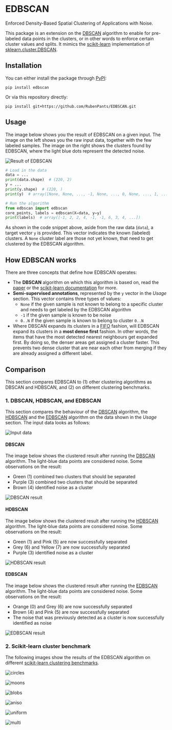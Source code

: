 # EDBSCAN

Enforced Density-Based Spatial Clustering of Applications with Noise.

This package is an extension on the [DBSCAN](https://arxiv.org/abs/1706.03113) algorithm to enable for pre-labeled data points in the clusters, or in other words to enforce certain cluster values and splits.
It mimics the [scikit-learn](https://scikit-learn.org/stable/) implementation of [sklearn.cluster.DBSCAN](https://scikit-learn.org/stable/modules/generated/sklearn.cluster.DBSCAN.html).


## Installation
You can either install the package through [PyPI](https://pypi.org/project/edbscan/):
```shell
pip install edbscan
```

Or via this repository directly:
```shell
pip install git+https://github.com/RubenPants/EDBSCAN.git
```


## Usage

The image below shows you the result of EDBSCAN on a given input. The image on the left shows you the raw input data, together with the few labeled samples. The image on the right shows the clusters found by EDBSCAN, where the light blue dots represent the detected noise.

![Result of EDBSCAN](https://github.com/RubenPants/EDBSCAN/blob/master/examples/images/usage.png?raw=true)

```python
# Load in the data
data = ...
print(data.shape)  # (220, 2)
y = ...
print(y.shape)  # (220, )
print(y)  # array([None, None, ..., -1, None, ..., 0, None, ..., 1, ...], dtype=object)

# Run the algorithm
from edbscan import edbscan
core_points, labels = edbscan(X=data, y=y)
print(labels)  # array([-1, 2, 2, 4, -1, -1, 6, 3, 4, ...])
```

As shown in the code snippet above, aside from the raw data (`data`), a target vector `y` is provided. This vector indicates the known (labeled) clusters. A `None` cluster label are those not yet known, that need to get clustered by the EDBSCAN algorithm.


## How EDBSCAN works

There are three concepts that define how EDBSCAN operates:
* The **DBSCAN** algorithm on which this algorithm is based on, read the [paper](https://arxiv.org/abs/1706.03113) or the [scikit-learn documentation](https://scikit-learn.org/stable/modules/generated/sklearn.cluster.DBSCAN.html) for more.
* **Semi-supervised annotations**, represented by the `y` vector in the *Usage* section. This vector contains three types of values:
  * `None` if the given sample is not known to belong to a specific cluster and needs to get labeled by the EDBSCAN algorithm
  * `-1` if the given sample is known to be noise
  * `0..N` if the given sample is known to belong to cluster `0..N`
* Where DBSCAN expands its clusters in a [FIFO](https://en.wikipedia.org/wiki/FIFO_(computing_and_electronics)) fashion, will EDBSCAN expand its clusters in a **most dense first** fashion. In other words, the items that have the most detected nearest neighbours get expanded first. By doing so, the denser areas get assigned a cluster faster. This prevents two dense cluster that are near each other from merging if they are already assigned a different label.


## Comparison

This section compares EDBSCAN to (1) other clustering algorithms as DBSCAN and HDBSCAN, and (2) on different clustering benchmarks.

### 1. DBSCAN, HDBSCAN, and EDBSCAN

This section compares the behaviour of the [DBSCAN](https://scikit-learn.org/stable/modules/generated/sklearn.cluster.DBSCAN.html) algorithm, the [HDBSCAN](https://hdbscan.readthedocs.io/en/latest/index.html) and the [EDBSCAN](https://github.com/RubenPants/EDBSCAN) algorithm on the data shown in the *Usage* section. The input data looks as follows:

![Input data](https://github.com/RubenPants/EDBSCAN/blob/master/examples/images/default_labels.png?raw=true)

#### DBSCAN

The image below shows the clustered result after running the [DBSCAN](https://scikit-learn.org/stable/modules/generated/sklearn.cluster.DBSCAN.html) algorithm. The light-blue data points are considered noise. Some observations on the result:
* Green (1) combined two clusters that should be separated
* Purple (3) combined two clusters that should be separated
* Brown (4) identified noise as a cluster

![DBSCAN result](https://github.com/RubenPants/EDBSCAN/blob/master/examples/images/default_dbscan.png?raw=true)

#### HDBSCAN

The image below shows the clustered result after running the [HDBSCAN](https://hdbscan.readthedocs.io/en/latest/index.html) algorithm. The light-blue data points are considered noise. Some observations on the result:
* Green (1) and Pink (5) are now successfully separated
* Grey (6) and Yellow (7) are now successfully separated
* Purple (3) identified noise as a cluster

![HDBSCAN result](https://github.com/RubenPants/EDBSCAN/blob/master/examples/images/default_hdbscan.png?raw=true)

#### EDBSCAN

The image below shows the clustered result after running the [EDBSCAN](https://github.com/RubenPants/EDBSCAN) algorithm. The light-blue data points are considered noise. Some observations on the result:
* Orange (0) and Grey (6) are now successfully separated
* Brown (4) and Pink (5) are now successfully separated
* The noise that was previously detected as a cluster is now successfully identified as noise

![EDBSCAN result](https://github.com/RubenPants/EDBSCAN/blob/master/examples/images/default_edbscan.png?raw=true)

### 2. Scikit-learn cluster benchmark

The following images show the results of the EDBSCAN algorithm on different [scikit-learn clustering benchmarks](https://scikit-learn.org/stable/auto_examples/cluster/plot_cluster_comparison.html#sphx-glr-auto-examples-cluster-plot-cluster-comparison-py).

![circles](https://github.com/RubenPants/EDBSCAN/blob/master/examples/images/circles.png?raw=true)

![moons](https://github.com/RubenPants/EDBSCAN/blob/master/examples/images/moons.png?raw=true)

![blobs](https://github.com/RubenPants/EDBSCAN/blob/master/examples/images/blobs.png?raw=true)

![aniso](https://github.com/RubenPants/EDBSCAN/blob/master/examples/images/aniso.png?raw=true)

![uniform](https://github.com/RubenPants/EDBSCAN/blob/master/examples/images/uniform.png?raw=true)

![multi](https://github.com/RubenPants/EDBSCAN/blob/master/examples/images/multi.png?raw=true)
